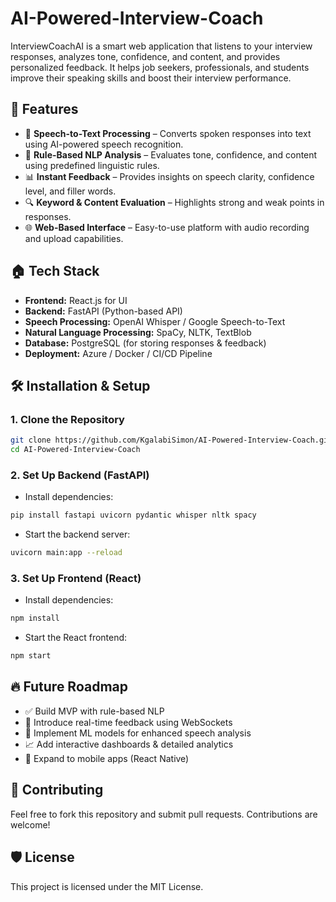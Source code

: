 # AI-Powered-Interview-Coach

InterviewCoachAI is a smart web application that listens to your interview responses, analyzes tone, confidence, and content, and provides personalized feedback. It helps job seekers, professionals, and students improve their speaking skills and boost their interview performance.

## 🚀 Features
- 🎤 **Speech-to-Text Processing** – Converts spoken responses into text using AI-powered speech recognition.
- 🧠 **Rule-Based NLP Analysis** – Evaluates tone, confidence, and content using predefined linguistic rules.
- 📊 **Instant Feedback** – Provides insights on speech clarity, confidence level, and filler words.
- 🔍 **Keyword & Content Evaluation** – Highlights strong and weak points in responses.
- 🌐 **Web-Based Interface** – Easy-to-use platform with audio recording and upload capabilities.

## 🏠 Tech Stack
- **Frontend:** React.js for UI
- **Backend:** FastAPI (Python-based API)
- **Speech Processing:** OpenAI Whisper / Google Speech-to-Text
- **Natural Language Processing:** SpaCy, NLTK, TextBlob
- **Database:** PostgreSQL (for storing responses & feedback)
- **Deployment:** Azure / Docker / CI/CD Pipeline

## 🛠️ Installation & Setup

### **1. Clone the Repository**
```sh
git clone https://github.com/KgalabiSimon/AI-Powered-Interview-Coach.git
cd AI-Powered-Interview-Coach

```

### **2. Set Up Backend (FastAPI)**
- Install dependencies:
```sh
pip install fastapi uvicorn pydantic whisper nltk spacy
```
- Start the backend server:
```sh
uvicorn main:app --reload
```

### **3. Set Up Frontend (React)**
- Install dependencies:
```sh
npm install
```
- Start the React frontend:
```sh
npm start
```

## 🔥 Future Roadmap
- ✅ Build MVP with rule-based NLP
- 🚀 Introduce real-time feedback using WebSockets
- 🤖 Implement ML models for enhanced speech analysis
- 📈 Add interactive dashboards & detailed analytics
- 📲 Expand to mobile apps (React Native)

## 🤝 Contributing
Feel free to fork this repository and submit pull requests. Contributions are welcome!

## 🛡️ License
This project is licensed under the MIT License.


